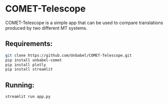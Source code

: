# COMET-Telescope

COMET-Telescope is a simple app that can be used to compare translations produced by two different MT systems.

## Requirements:

```bash
git clone https://github.com/Unbabel/COMET-Telescope.git
pip install unbabel-comet
pip install plotly
pip install streamlit
```

## Running:

```bash
streamlit run app.py
```




